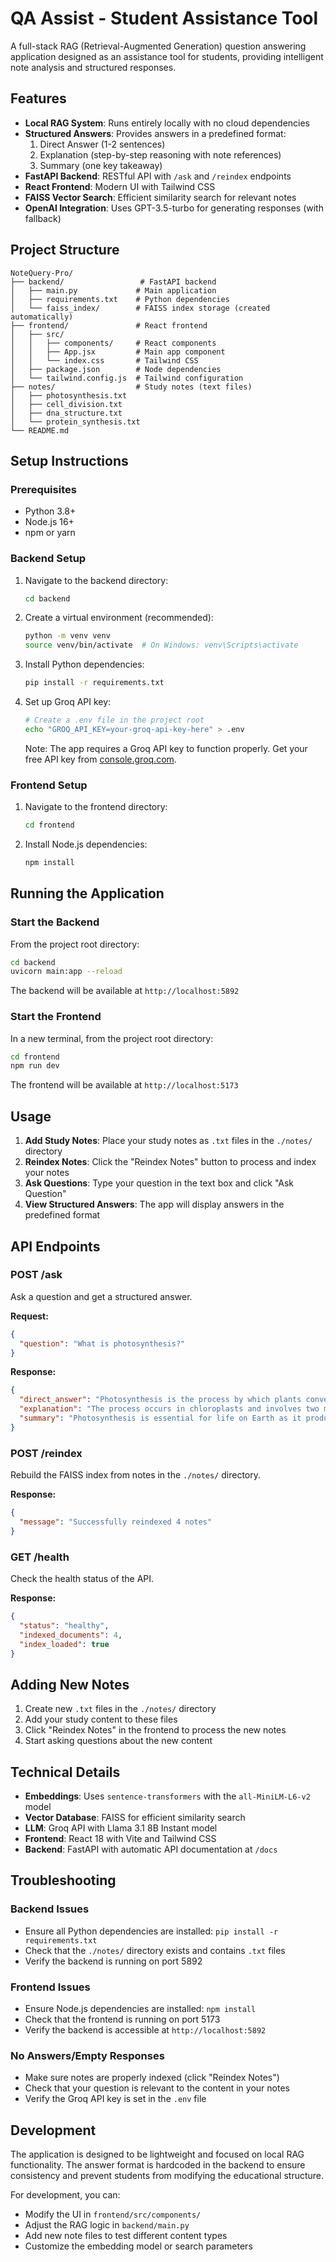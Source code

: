 # QA Assist - Student Assistance Tool

A full-stack RAG (Retrieval-Augmented Generation) question answering application designed as an assistance tool for students, providing intelligent note analysis and structured responses.

## Features

- **Local RAG System**: Runs entirely locally with no cloud dependencies
- **Structured Answers**: Provides answers in a predefined format:
  1. Direct Answer (1-2 sentences)
  2. Explanation (step-by-step reasoning with note references)
  3. Summary (one key takeaway)
- **FastAPI Backend**: RESTful API with `/ask` and `/reindex` endpoints
- **React Frontend**: Modern UI with Tailwind CSS
- **FAISS Vector Search**: Efficient similarity search for relevant notes
- **OpenAI Integration**: Uses GPT-3.5-turbo for generating responses (with fallback)

## Project Structure

```
NoteQuery-Pro/
├── backend/                 # FastAPI backend
│   ├── main.py             # Main application
│   ├── requirements.txt    # Python dependencies
│   └── faiss_index/        # FAISS index storage (created automatically)
├── frontend/               # React frontend
│   ├── src/
│   │   ├── components/     # React components
│   │   ├── App.jsx         # Main app component
│   │   └── index.css       # Tailwind CSS
│   ├── package.json        # Node dependencies
│   └── tailwind.config.js  # Tailwind configuration
├── notes/                  # Study notes (text files)
│   ├── photosynthesis.txt
│   ├── cell_division.txt
│   ├── dna_structure.txt
│   └── protein_synthesis.txt
└── README.md
```

## Setup Instructions

### Prerequisites

- Python 3.8+ 
- Node.js 16+
- npm or yarn

### Backend Setup

1. Navigate to the backend directory:
   ```bash
   cd backend
   ```

2. Create a virtual environment (recommended):
   ```bash
   python -m venv venv
   source venv/bin/activate  # On Windows: venv\Scripts\activate
   ```

3. Install Python dependencies:
   ```bash
   pip install -r requirements.txt
   ```

4. Set up Groq API key:
   ```bash
   # Create a .env file in the project root
   echo "GROQ_API_KEY=your-groq-api-key-here" > .env
   ```
   Note: The app requires a Groq API key to function properly. Get your free API key from [console.groq.com](https://console.groq.com).

### Frontend Setup

1. Navigate to the frontend directory:
   ```bash
   cd frontend
   ```

2. Install Node.js dependencies:
   ```bash
   npm install
   ```

## Running the Application

### Start the Backend

From the project root directory:
```bash
cd backend
uvicorn main:app --reload
```

The backend will be available at `http://localhost:5892`

### Start the Frontend

In a new terminal, from the project root directory:
```bash
cd frontend
npm run dev
```

The frontend will be available at `http://localhost:5173`

## Usage

1. **Add Study Notes**: Place your study notes as `.txt` files in the `./notes/` directory
2. **Reindex Notes**: Click the "Reindex Notes" button to process and index your notes
3. **Ask Questions**: Type your question in the text box and click "Ask Question"
4. **View Structured Answers**: The app will display answers in the predefined format

## API Endpoints

### POST /ask
Ask a question and get a structured answer.

**Request:**
```json
{
  "question": "What is photosynthesis?"
}
```

**Response:**
```json
{
  "direct_answer": "Photosynthesis is the process by which plants convert light energy into chemical energy.",
  "explanation": "The process occurs in chloroplasts and involves two main stages...",
  "summary": "Photosynthesis is essential for life on Earth as it produces oxygen and forms the base of food chains."
}
```

### POST /reindex
Rebuild the FAISS index from notes in the `./notes/` directory.

**Response:**
```json
{
  "message": "Successfully reindexed 4 notes"
}
```

### GET /health
Check the health status of the API.

**Response:**
```json
{
  "status": "healthy",
  "indexed_documents": 4,
  "index_loaded": true
}
```

## Adding New Notes

1. Create new `.txt` files in the `./notes/` directory
2. Add your study content to these files
3. Click "Reindex Notes" in the frontend to process the new notes
4. Start asking questions about the new content

## Technical Details

- **Embeddings**: Uses `sentence-transformers` with the `all-MiniLM-L6-v2` model
- **Vector Database**: FAISS for efficient similarity search
- **LLM**: Groq API with Llama 3.1 8B Instant model
- **Frontend**: React 18 with Vite and Tailwind CSS
- **Backend**: FastAPI with automatic API documentation at `/docs`

## Troubleshooting

### Backend Issues
- Ensure all Python dependencies are installed: `pip install -r requirements.txt`
- Check that the `./notes/` directory exists and contains `.txt` files
- Verify the backend is running on port 5892

### Frontend Issues
- Ensure Node.js dependencies are installed: `npm install`
- Check that the frontend is running on port 5173
- Verify the backend is accessible at `http://localhost:5892`

### No Answers/Empty Responses
- Make sure notes are properly indexed (click "Reindex Notes")
- Check that your question is relevant to the content in your notes
- Verify the Groq API key is set in the `.env` file

## Development

The application is designed to be lightweight and focused on local RAG functionality. The answer format is hardcoded in the backend to ensure consistency and prevent students from modifying the educational structure.

For development, you can:
- Modify the UI in `frontend/src/components/`
- Adjust the RAG logic in `backend/main.py`
- Add new note files to test different content types
- Customize the embedding model or search parameters
